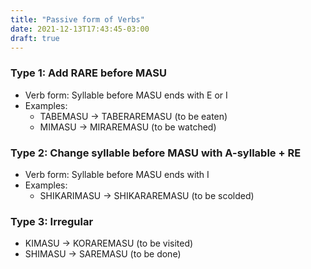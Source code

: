 ```yaml
---
title: "Passive form of Verbs"
date: 2021-12-13T17:43:45-03:00
draft: true
---
```

### Type 1: Add RARE before MASU
- Verb form: Syllable before MASU ends with E or I
- Examples:
    - TABEMASU → TABERAREMASU (to be eaten)
    - MIMASU   → MIRAREMASU   (to be watched)

### Type 2: Change syllable before MASU with A-syllable + RE
- Verb form: Syllable before MASU ends with I
- Examples:
    - SHIKARIMASU → SHIKARAREMASU (to be scolded)

### Type 3: Irregular
- KIMASU  → KORAREMASU (to be visited)
- SHIMASU → SAREMASU   (to be done)
